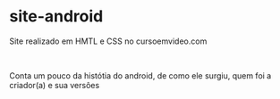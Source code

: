 # site-android
<p> Site realizado em HMTL e CSS no cursoemvideo.com </p><br>
<p> Conta um pouco da histótia do android, de como ele surgiu, quem foi a criador(a) e sua versôes</p>

